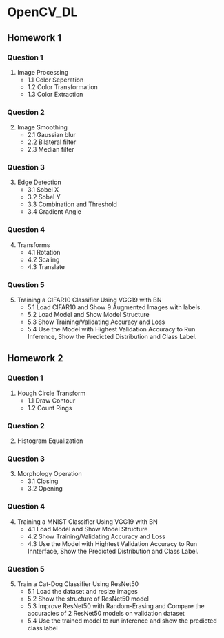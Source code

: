 # OpenCV_DL

## Homework 1
### Question 1
1. Image Processing
   * 1.1 Color Seperation
   * 1.2 Color Transformation
   * 1.3 Color Extraction
### Question 2
2. Image Smoothing
   * 2.1 Gaussian blur
   * 2.2 Bilateral filter
   * 2.3 Median filter
### Question 3
3. Edge Detection
   * 3.1 Sobel X
   * 3.2 Sobel Y
   * 3.3 Combination and Threshold
   * 3.4 Gradient Angle
### Question 4
4. Transforms
   * 4.1 Rotation
   * 4.2 Scaling
   * 4.3 Translate
### Question 5
5. Training a CIFAR10 Classifier Using VGG19 with BN
   * 5.1 Load CIFAR10 and Show 9 Augmented Images with labels.
   * 5.2 Load Model and Show Model Structure
   * 5.3 Show Training/Validating Accuracy and Loss
   * 5.4 Use the Model with Highest Validation Accuracy to Run Inference, Show the Predicted Distribution and Class Label.

## Homework 2
### Question 1
1. Hough Circle Transform
   * 1.1 Draw Contour
   * 1.2 Count Rings
### Question 2
2. Histogram Equalization
### Question 3
3. Morphology Operation
   * 3.1 Closing
   * 3.2 Opening
### Question 4
4. Training a MNIST Classifier Using VGG19 with BN
   * 4.1 Load Model and Show Model Structure
   * 4.2 Show Training/Validating Accuracy and Loss
   * 4.3 Use the Model with Hightest Validation Accuracy to Run Innterface, Show the Predicted Distribution and Class Label.
### Question 5
5. Train a Cat-Dog Classifier Using ResNet50
   * 5.1 Load the dataset and resize images
   * 5.2 Show the structure of ResNet50 model
   * 5.3 Improve ResNet50 with Random-Erasing and Compare the accuracies of 2 ResNet50 models on validation dataset
   * 5.4 Use the trained model to run inference and show the predicted class label
